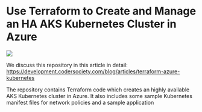 # Use Terraform to Create and Manage an HA AKS Kubernetes Cluster in Azure

![](https://cdn.codersociety.com/uploads/use-terraform-to-create-and-manage-a-ha-aks-kubernetes-cluster-in-azure.png)

We discuss this repository in this article in detail:
https://development.codersociety.com/blog/articles/terraform-azure-kubernetes

The repository contains Terraform code which creates an highly available AKS Kubernetes cluster in Azure. It also includes some sample Kubernetes manifest files for network policies and a sample application